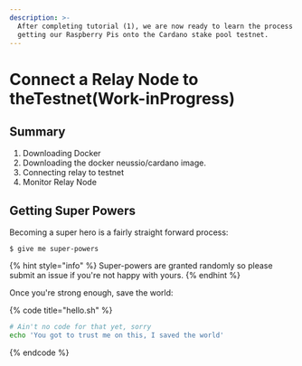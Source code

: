 ```yaml
---
description: >-
  After completing tutorial (1), we are now ready to learn the process of
  getting our Raspberry Pis onto the Cardano stake pool testnet.
---
```


# Connect a Relay Node to theTestnet\(Work-inProgress\)

## Summary 

1. Downloading Docker
2. Downloading the docker neussio/cardano image.
3. Connecting relay to testnet
4. Monitor Relay Node



## Getting Super Powers

Becoming a super hero is a fairly straight forward process:

```
$ give me super-powers
```

{% hint style="info" %}
 Super-powers are granted randomly so please submit an issue if you're not happy with yours.
{% endhint %}

Once you're strong enough, save the world:

{% code title="hello.sh" %}
```bash
# Ain't no code for that yet, sorry
echo 'You got to trust me on this, I saved the world'
```
{% endcode %}



